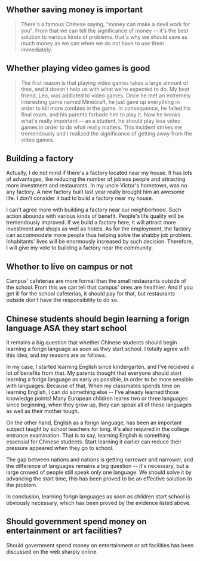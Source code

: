 ## Whether saving money is important

> There's a famous Chinese saying, "money can make a devil work for you".
From that we can tell the significance of money -- it's the best solution
to various kinds of problems. that's why we should save as much money as
we can when we do not have to use them immediately.

## Whether playing video games is good

> The first reason is that playing video games takes a large amount of time,
and it doesn't help us with what we're expected to do. My best friend, Leo,
was addicted to video games. Once he met an extremely interesting game
named Minecraft, he just gave up everything in order to kill more zombies
in the game. In consequence, he failed his final exam, and his parents
forbade him to play it. Now he knows what's really important -- as a student,
he should play less video games in order to do what really matters. This
incident strikes me tremendously and I realized the significance of getting away
from the video games.

## Building a factory

Actually, I do not mind if there's a factory located near my house. It has lots
of advantages, like reducing the number of jobless people and attracting
more investment and restaurants. In my uncle Victor's hometown, was no any
factory. A new factory built last year really brought him an awesome life.
I don't consider it bad to build a factory near my house.

I can't agree more with building a factory near our neighborhood. Such action
abounds with various kinds of benefit. People's life quality will be
tremendously improved. If we build a factory here, it will attract more
investment and shops as well as hotels. As for the employment, the factory can
accommodate more people thus helping solve the shabby job problem. Inhabitants'
lives will be enormously increased by such decision. Therefore, I will give my
vote to building a factory near the community.

## Whether to live on campus or not

Campus' cafeterias are more formal than the small restaurants outside of the school.
From this we can tell that campus' ones are healthier. And if you get ill for
the school cafeterias, it should pay for that, but restaurants outside don't have
the responsibility to do so.

## Chinese students should begin learning a forign language ASA they start school

It remains a big question that whether Chinese students should begin learning a
forign language as soon as they start school. I totally agree with this idea, and
my reasons are as follows.

In my case, I started learning English since kindergarten, and I've recieved a
lot of benefits from that. My parents thought that everyone should start learning
a forign language as early as possible, in order to be more sensible with
languages. Because of that, When my classmates spends time on learning English,
I can do something else -- I've already learned those knowledge points!
Many European children learns two or three languages since beginning, when they
grow up, they can speak all of these languages as well as their mother tough.

On the other hand, English as a forign language, has been an important subject
taught by school teachers for long. It's also required in the college entrance
examination. That is to say, learning English is something essensial for Chinese
students. Start learning it earlier can reduce their pressure appeared when
they go to school.

The gap between nations and nations is getting narrower and narrower, and the
difference of languages remains a big question -- it's necessary, but a large
crowed of people still speak only one language. We should solve it by advancing
the start time, this has been proved to be an effective solution to the problem.

In conclusion, learning forign languages as soon as children start school is
obviously necessary, which has been proved by the evidence listed above.

## Should government spend money on entertainment or art facilities?

Should government spend money on entertainment or art facilities has been
discussed on the web sharply online.

